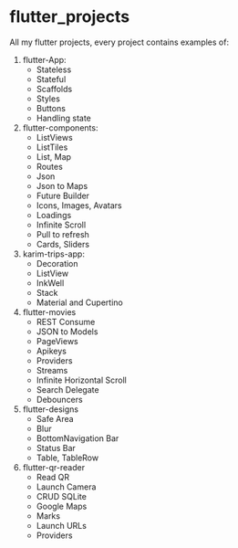 # flutter_projects
All my flutter projects, every project contains examples of:

1. flutter-App:
    - Stateless
    - Stateful
    - Scaffolds
    - Styles
    - Buttons
    - Handling state
2. flutter-components:
    - ListViews
    - ListTiles
    - List, Map
    - Routes
    - Json
    - Json to Maps
    - Future Builder
    - Icons, Images, Avatars
    - Loadings
    - Infinite Scroll
    - Pull to refresh
    - Cards, Sliders
3. karim-trips-app:
    - Decoration
    - ListView
    - InkWell
    - Stack
    - Material and Cupertino
4. flutter-movies
    - REST Consume
    - JSON to Models
    - PageViews
    - Apikeys
    - Providers
    - Streams
    - Infinite Horizontal Scroll
    - Search Delegate
    - Debouncers
5. flutter-designs
    - Safe Area
    - Blur
    - BottomNavigation Bar
    - Status Bar
    - Table, TableRow
6. flutter-qr-reader
    - Read QR
    - Launch Camera
    - CRUD SQLite
    - Google Maps
    - Marks
    - Launch URLs
    - Providers
